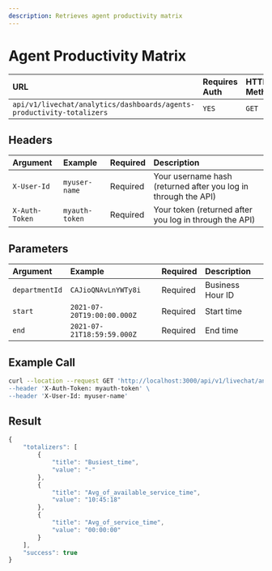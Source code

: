 ```yaml
---
description: Retrieves agent productivity matrix
---
```


# Agent Productivity Matrix

| URL | Requires Auth | HTTP Method |
| :--- | :--- | :--- |
| `api/v1/livechat/analytics/dashboards/agents-productivity-totalizers` | `YES` | `GET` |

## Headers

| Argument | Example | Required | Description |
| :--- | :--- | :--- | :--- |
| `X-User-Id` | `myuser-name` | Required | Your username hash \(returned after you log in through the API\) |
| `X-Auth-Token` | `myauth-token` | Required | Your token \(returned after you log in through the API\) |

##  Parameters

| Argument | Example | Required | Description |
| :--- | :--- | :--- | :--- |
| `departmentId` | `CAJioQNAvLnYWTy8i` | Required | Business Hour ID |
| `start` | `2021-07-20T19:00:00.000Z` | Required | Start time |
| `end` | `2021-07-21T18:59:59.000Z` | Required | End time |

## Example Call

```bash
curl --location --request GET 'http://localhost:3000/api/v1/livechat/analytics/dashboards/agents-productivity-totalizers?departmentId=CAJioQNAvLnYWTy8i&start=2021-07-20T19:00:00.000Z&end=2021-07-21T18:59:59.000Z\
--header 'X-Auth-Token: myauth-token' \
--header 'X-User-Id: myuser-name'
```

## Result

```javascript
{
    "totalizers": [
        {
            "title": "Busiest_time",
            "value": "-"
        },
        {
            "title": "Avg_of_available_service_time",
            "value": "10:45:18"
        },
        {
            "title": "Avg_of_service_time",
            "value": "00:00:00"
        }
    ],
    "success": true
}
```

